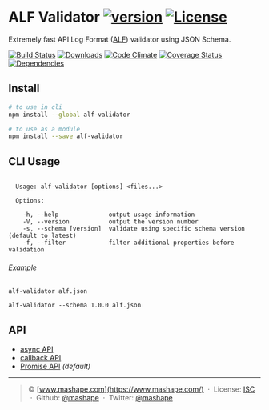 # ALF Validator [![version][npm-version]][npm-url] [![License][npm-license]][license-url]

Extremely fast API Log Format ([ALF](https://github.com/Mashape/api-log-format)) validator using JSON Schema.

[![Build Status][travis-image]][travis-url]
[![Downloads][npm-downloads]][npm-url]
[![Code Climate][codeclimate-quality]][codeclimate-url]
[![Coverage Status][codeclimate-coverage]][codeclimate-url]
[![Dependencies][david-image]][david-url]

## Install

```bash
# to use in cli
npm install --global alf-validator

# to use as a module
npm install --save alf-validator
```

## CLI Usage

```

  Usage: alf-validator [options] <files...>

  Options:

    -h, --help              output usage information
    -V, --version           output the version number
    -s, --schema [version]  validate using specific schema version (default to latest)
    -f, --filter            filter additional properties before validation

```

###### Example

```shell
alf-validator alf.json

alf-validator --schema 1.0.0 alf.json
```

## API 

- [async API](docs/async.md)
- [callback API](docs/async.md)
- [Promise API](docs/promise.md) *(default)*

----
> :copyright: [www.mashape.com](https://www.mashape.com/) &nbsp;&middot;&nbsp;
> License: [ISC](LICENSE) &nbsp;&middot;&nbsp;
> Github: [@mashape](https://github.com/mashape) &nbsp;&middot;&nbsp;
> Twitter: [@mashape](https://twitter.com/mashape)

[license-url]: http://choosealicense.com/licenses/mit/

[travis-url]: https://travis-ci.org/Mashape/alf-validator
[travis-image]: https://img.shields.io/travis/Mashape/alf-validator.svg?style=flat-square

[npm-url]: https://www.npmjs.com/package/alf-validator
[npm-license]: https://img.shields.io/npm/l/alf-validator.svg?style=flat-square
[npm-version]: https://img.shields.io/npm/v/alf-validator.svg?style=flat-square
[npm-downloads]: https://img.shields.io/npm/dm/alf-validator.svg?style=flat-square

[codeclimate-url]: https://codeclimate.com/github/Mashape/alf-validator
[codeclimate-quality]: https://img.shields.io/codeclimate/github/Mashape/alf-validator.svg?style=flat-square
[codeclimate-coverage]: https://img.shields.io/codeclimate/coverage/github/Mashape/alf-validator.svg?style=flat-square

[david-url]: https://david-dm.org/Mashape/alf-validator
[david-image]: https://img.shields.io/david/Mashape/alf-validator.svg?style=flat-square
